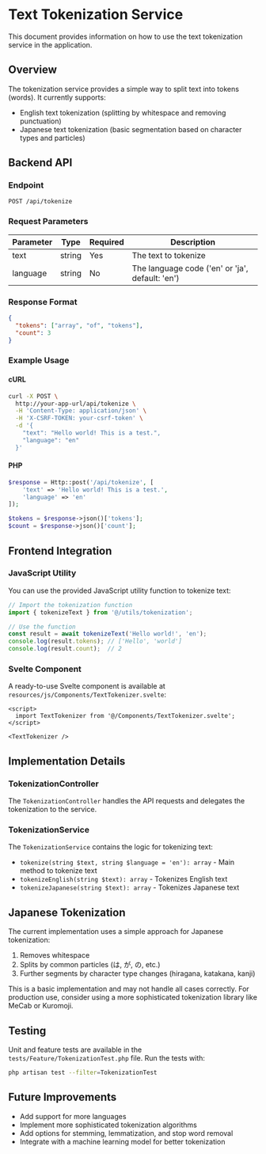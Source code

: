 # Text Tokenization Service

This document provides information on how to use the text tokenization service in the application.

## Overview

The tokenization service provides a simple way to split text into tokens (words). It currently supports:

- English text tokenization (splitting by whitespace and removing punctuation)
- Japanese text tokenization (basic segmentation based on character types and particles)

## Backend API

### Endpoint

```
POST /api/tokenize
```

### Request Parameters

| Parameter | Type   | Required | Description                                |
|-----------|--------|----------|--------------------------------------------|
| text      | string | Yes      | The text to tokenize                       |
| language  | string | No       | The language code ('en' or 'ja', default: 'en') |

### Response Format

```json
{
  "tokens": ["array", "of", "tokens"],
  "count": 3
}
```

### Example Usage

#### cURL

```bash
curl -X POST \
  http://your-app-url/api/tokenize \
  -H 'Content-Type: application/json' \
  -H 'X-CSRF-TOKEN: your-csrf-token' \
  -d '{
    "text": "Hello world! This is a test.",
    "language": "en"
  }'
```

#### PHP

```php
$response = Http::post('/api/tokenize', [
    'text' => 'Hello world! This is a test.',
    'language' => 'en'
]);

$tokens = $response->json()['tokens'];
$count = $response->json()['count'];
```

## Frontend Integration

### JavaScript Utility

You can use the provided JavaScript utility function to tokenize text:

```javascript
// Import the tokenization function
import { tokenizeText } from '@/utils/tokenization';

// Use the function
const result = await tokenizeText('Hello world!', 'en');
console.log(result.tokens); // ['Hello', 'world']
console.log(result.count);  // 2
```

### Svelte Component

A ready-to-use Svelte component is available at `resources/js/Components/TextTokenizer.svelte`:

```svelte
<script>
  import TextTokenizer from '@/Components/TextTokenizer.svelte';
</script>

<TextTokenizer />
```

## Implementation Details

### TokenizationController

The `TokenizationController` handles the API requests and delegates the tokenization to the service.

### TokenizationService

The `TokenizationService` contains the logic for tokenizing text:

- `tokenize(string $text, string $language = 'en'): array` - Main method to tokenize text
- `tokenizeEnglish(string $text): array` - Tokenizes English text
- `tokenizeJapanese(string $text): array` - Tokenizes Japanese text

## Japanese Tokenization

The current implementation uses a simple approach for Japanese tokenization:

1. Removes whitespace
2. Splits by common particles (は, が, の, etc.)
3. Further segments by character type changes (hiragana, katakana, kanji)

This is a basic implementation and may not handle all cases correctly. For production use, consider using a more sophisticated tokenization library like MeCab or Kuromoji.

## Testing

Unit and feature tests are available in the `tests/Feature/TokenizationTest.php` file. Run the tests with:

```bash
php artisan test --filter=TokenizationTest
```

## Future Improvements

- Add support for more languages
- Implement more sophisticated tokenization algorithms
- Add options for stemming, lemmatization, and stop word removal
- Integrate with a machine learning model for better tokenization
